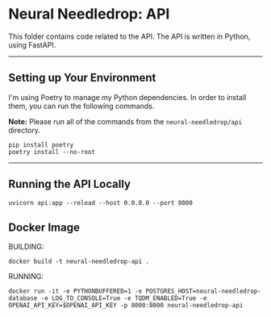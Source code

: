 # **Neural Needledrop:** API
This folder contains code related to the API. The API is written in Python, using FastAPI.  

--- 
## Setting up Your Environment
I'm using Poetry to manage my Python dependencies. In order to install them, you can run the following commands. 

**Note:** Please run all of the commands from the `neural-needledrop/api` directory. 

```
pip install poetry
poetry install --no-root
```

---
## Running the API Locally

```
uvicorn api:app --reload --host 0.0.0.0 --port 8000
```

## Docker Image

BUILDING: 
```
docker build -t neural-needledrop-api .
```

RUNNING: 
```
docker run -it -e PYTHONBUFFERED=1 -e POSTGRES_HOST=neural-needledrop-database -e LOG_TO_CONSOLE=True -e TQDM_ENABLED=True -e OPENAI_API_KEY=$OPENAI_API_KEY -p 8000:8000 neural-needledrop-api
```
 
